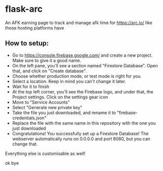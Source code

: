 # flask-arc
An AFK earning page to track and manage afk time for https://arc.io/ like those hosting platforms have


## How to setup:
 - Go to https://console.firebase.google.com/ and create a new project. Make sure to give it a good name.
 - On the left pane, you'll see a section named "Firestore Database". Open that, and click on "Create database".
 - Choose whether production mode, or test mode is right for you.
 - Select a location. Keep in mind you can't change it later.
 - Wait for it to finish
 - At the top left corner, you'll see the Firebase logo, and under that, the Project settings. Click on the settings gear icon
 - Move to "Service Accounts"
 - Select "Generate new private key"
 - Take the file you just downloaded, and rename it to "firebase-credentials.json"
 - Replace the file with the same name in this repository with the one you just downloaded
 - Congratulations! You successfully set up a Firestore Database! The webserver automatically runs on 0.0.0.0 and port 8080, but you can change that.

Everything else is customisable as well!


 ok bye

